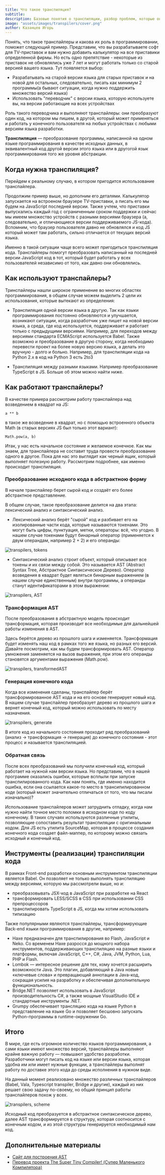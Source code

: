```yaml
---
title: Что такое транспиляция?
subtitle:
description: Базовые понятия о транспиляции, разбор проблем, которые она решает и краткий обзор ее реализаций.
image: "assets/images/transpilers/cover.png"
author: Казанцев Игорь
---
```


Понять, что такое транспайлеры и какова их роль в программировании, поможет следующий пример. Представим, что вы разрабатываете софт для TV-приставок и вам нужно добавить калькулятор на все приставики определенной фирмы. Но есть одно препятствие - некоторые из приставок не обновлялись уже 7 лет и могут работать только со старой версией вашего языка. Тут появляется выбор:

- Разрабатывать на старой версии языка для старых приставок и на новой для остальных, следовательно, писать как минимум 2 программы(а бывают ситуации, когда нужно поддержить множество версий языка)
- Использовать "переводчик" с версии языка, которую используете вы, на версии работающие на всех устройствах

Роль такого переводчика и выполняют транспайлеры: они преобразуют один код, на котором мы пишем, в другой, который может применяться и работать у конечного пользователя на любых устройствах с любыми версиям языка разработки.

**Транспиляция** — преобразование программы, написанной на одном языке программирования в качестве исходных данных, в эквивалентный код другой версии этого языка или в другогой язык программирования того же уровня абстракции.

## Когда нужна транспиляция?

Перейдем к реальному случаю, в котором пригодится использование транспайлера.

Продолжим пример выше, но дополним его деталями. Калькулятор запускается на встроеном браузере TV-приставки, а писать его мы будем на JavaScript последней версии. Также учтем, что приставки выпускались каждый год с ограниченным сроком поддержки и сейчас мы имеем множество устройств с разными версиями браузера (а, следовательно, и отличающиеся версии поддерживаемого JS-кода). Вспомним, что браузер пользователя давно не обновлялся и код JS который может там работать, сильно отличается от текущих версий языка.

Именно в такой ситуации чаще всего может пригодиться транспиляция кода. Транспайлеры помогут преобразовать написанный на последней версии JavaScript код в тот, который будет работать у всех пользователей независимо от того, как давно они обновлялись.

## Как используют транспайлеры?

Тринспайлеры нашли широкое применение во многих областях программирования, в общем случае можем выделить 2 цели их использования, которые вытекают из определения:

- Транспиляция одной версии языка в другую. Так как языки программирования постоянно обновляются и улучшается, возникают ситуации, когда разработчик уже пишет на новой версии языка, а среда, где код используется, поддерживает и работает только с предыдущими версиями. Например, для переходов между версиями стандарта ECMAScript используется Babel. Также возможно и преобразование в другую сторону, когда необходимо перевести проект на более новую версию языка, а делать это вручную - долго и больно. Например, для транспиляции кода на Python 2.x в код на Python 3 есть 2to3

- Транспиляция между разными языками. Например преобразование TypeScript в JS. Больше об этом можно найти ниже.

## Как работают транспайлеры?

В качестве примера рассмотрим работу транспайлера над возведением в квадрат на JS:

```
a ** b
```

в такое же возведение в квадрат, но с помощью встроенного объекта Math (в старых версиях JS был только этот вариант):

```
Math.pow(a, b)
```

Итак, у нас есть начальное состояние и желаемое конечное. Как мы знаем, для транспайлера не составит труда провести преобразование одного в другое. Пока для нас это выглядит как черный ящик, который выполняет полезную работу. Рассмотрим подробнее, как именно происходит транспиляция.

### Преобразование исходного кода в абстрактною форму

В начале транспайлер берет сырой код и создаёт его более абстрактное представление.

В общем случае, такое преобразование делится на два этапа: лексический анализ и синтаксический анализ.

- Лексический анализ берёт "сырой" код и разбивает его на изолированные части кода, которые называются токенами. Это могут быть цифры, пунктуация, метки, операторы: всё, что угодно. В нашем случае токенами будут бинарный оператор (применяется к двум операндам, например 2 + 2) и его операнды:

![transpilers, tokens](/assets/images/transpilers/tokens.png)

- Синтаксический анализ строит объект, который описывает все токены и их связи между собой. Это называется AST (Abstract Syntax Tree, Абстрактное Синтаксическое Дерево). Оператор возведения в квадрат будет являться бинарным выражением (в нашем случае единственным) внутри программы, а операнды станут идентификаторами в этом выражении:

![transpilers, AST](/assets/images/transpilers/AST.png)

### Трансформация AST

После преобразования в абстрактную модель происходит трансформация, которая производит все необходимые для дальнейшей работы изменения в AST.

Здесь берётся дерево из прошлого шага и изменяется. Трансформация будет изменять наш код в рамках того же языка, но разных его версий. Давайте посмотрим, как мы будем трансформировать AST. Оператор умножения заменяется на вызов выражения, при этом его операнды становятся аргументами выражения (Math.pow).

![transpilers, transformedAST](/assets/images/transpilers/transformed_AST.png)

### Генерация конечного кода

Когда все изменения сделаны, транспайлер берёт трансформированное AST кода и на его основе генерирует новый код. В нашем случае транспайлер преобразует дерево из прошлого шага и вернет конечный код, который можно использовать по месту назначения.

![transpilers, generate](/assets/images/transpilers/generate_result.png)

В итоге код из начального состояния проходит ряд преобразований (анализ -> трансформация -> генерация) до конечного состояния - этот процесс и называется транспиляцией.

### Обратная связь

После всех преобразований мы получили конечный код, который работает на нужной нам версии языка. Но представим, что в нашей программе оказались ошибки, которые всплыли при запуске транспилированного кода. Как нам понять, где именно находится ошибка, если она ссылается какое-то место в трансипилированном коде (который может значительно отличаться от того, что мы писали изначально)?

Использование транспайлеров может затруднить отладку, когда нам нужно найти точное место поломки в исходном коде по коду конечному. В таких случаях используются различные утилиты, позволяющие сопоставить результат транспиляции с оригинальным кодом. Для JS есть утилита SourceMap, которая в процессе создания конечного кода создает файл-маппер, по которому можно связать исходный и конечный код.

## Инструменты (реализации) транспиляции кода

В рамках Front-end разработки основным инструментом транспиляции является Babel. Он позволяет не только выполнять транспиляцию между версиями, которую мы рассмотрели выше, но и:

- преобразовывать JSX-код в JavaScript при разработке на React
- трансформировать LESS/SCSS в CSS при использовании CSS препроцессоров
- транспилировать TypeScript в JS, когда мы хотим использовать типизацию

Также популярными являются транспайлеры, трансформирующие Back-end языки программирования в другие, например:

- Haxe предназначен для транспилирования во Flash, JavaScript и Neko. Со временем Haxe разросся до мощного набора инструментов, поддерживающих транспиляцию на разные языки и платформы, включая JavaScript, C++, C#, Java, JVM, Python, Lua, PHP и Flash.
- Lombok — интересное решение для тех, кому хочется расширить возможности Java. Это плагин, добавляющий в Java новые «ключевые слова» и превращающий аннотации в Java-код, сокращая усилия на разработку и обеспечивая дополнительную функциональность.
- Bridge.NET позволяет использовать в JavaScript производительность C#, а также мощные VisualStudio IDE и стандартные инструменты .NET.
- Grumpy обеспечивает трансляцию кода на языке Python в представление на языке Go и позволяет бесшовно запускать Python-программы в runtime-окружении Go.

## Итого

В мире, где есть огромное количество языков программирования, а сами языки имеют множество версий, транспайлеры выполняют крайне важную работу — повышают удобство разработки. Разработчики могут писать код на языке или версии языка, которая удобна им или имеет нужные функции, а транспайлеры выполнят работу по доставке этого кода до среды исполнения в нужном виде.

На данный момент реализовано множество различных транспайлеров (Babel, Vala, Typescript transpiler, Bridge и другие), каждый из них решает свою задачу по-своему, но общий принцип работы транспайлеров похож у всех.

![transpilers, scheme](/assets/images/transpilers/scheme.png)

Исходный код преобразуется в абстрактное синтаксическое дерево, далее AST трансформируется в структуру, которая соотносится с конечным кодом, и из этой структуры генерируется необходимый нам код.

## Дополнительные материалы

- [Сайт для построения AST](https://astexplorer.net/)
- [Перевод проекта The Super Tiny Compiler! (Супер Маленького Компилятора)](https://github.com/VladReshet/the-super-tiny-compiler-rus)
